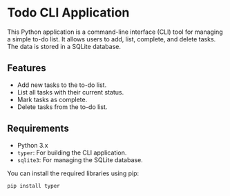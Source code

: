 # Todo CLI Application

This Python application is a command-line interface (CLI) tool for managing a simple to-do list. It allows users to add, list, complete, and delete tasks. The data is stored in a SQLite database.

## Features

- Add new tasks to the to-do list.
- List all tasks with their current status.
- Mark tasks as complete.
- Delete tasks from the to-do list.

## Requirements

- Python 3.x
- `typer`: For building the CLI application.
- `sqlite3`: For managing the SQLite database.

You can install the required libraries using pip:

```bash
pip install typer
